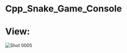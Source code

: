 # Cpp_Snake_Game_Console
# View:





![Shot 0005](https://github.com/user-attachments/assets/93eab455-0490-4c2d-8662-809bf7ace745)
